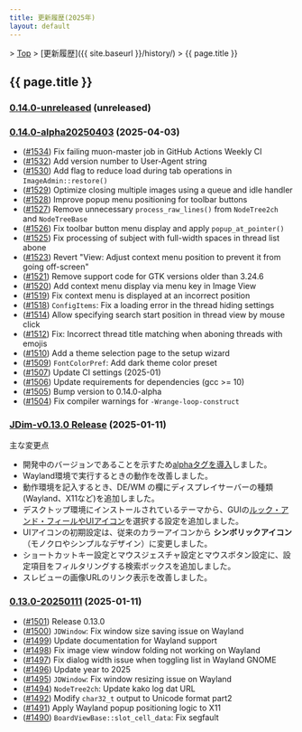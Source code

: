 ```yaml
---
title: 更新履歴(2025年)
layout: default
---
```

<!-- SPDX-License-Identifier: FSFAP OR GPL-2.0-or-later -->

&gt; [Top](../) &gt; [更新履歴]({{ site.baseurl }}/history/) &gt; {{ page.title }}

## {{ page.title }}

<a name="0.14.0-unreleased"></a>
### [0.14.0-unreleased](https://github.com/JDimproved/JDim/compare/f0e585533cc...master) (unreleased)


<a name="0.14.0-alpha20250403"></a>
### [0.14.0-alpha20250403](https://github.com/JDimproved/JDim/compare/JDim-v0.13.0...f0e585533cc) (2025-04-03)
- ([#1534](https://github.com/JDimproved/JDim/pull/1534))
  Fix failing muon-master job in GitHub Actions Weekly CI
- ([#1532](https://github.com/JDimproved/JDim/pull/1532))
  Add version number to User-Agent string
- ([#1530](https://github.com/JDimproved/JDim/pull/1530))
  Add flag to reduce load during tab operations in `ImageAdmin::restore()`
- ([#1529](https://github.com/JDimproved/JDim/pull/1529))
  Optimize closing multiple images using a queue and idle handler
- ([#1528](https://github.com/JDimproved/JDim/pull/1528))
  Improve popup menu positioning for toolbar buttons
- ([#1527](https://github.com/JDimproved/JDim/pull/1527))
  Remove unnecessary `process_raw_lines()` from `NodeTree2ch` and `NodeTreeBase`
- ([#1526](https://github.com/JDimproved/JDim/pull/1526))
  Fix toolbar button menu display and apply `popup_at_pointer()`
- ([#1525](https://github.com/JDimproved/JDim/pull/1525))
  Fix processing of subject with full-width spaces in thread list abone
- ([#1523](https://github.com/JDimproved/JDim/pull/1523))
  Revert "View: Adjust context menu position to prevent it from going off-screen"
- ([#1521](https://github.com/JDimproved/JDim/pull/1521))
  Remove support code for GTK versions older than 3.24.6
- ([#1520](https://github.com/JDimproved/JDim/pull/1520))
  Add context menu display via menu key in Image View
- ([#1519](https://github.com/JDimproved/JDim/pull/1519))
  Fix context menu is displayed at an incorrect position
- ([#1518](https://github.com/JDimproved/JDim/pull/1518))
  `ConfigItems`: Fix a loading error in the thread hiding settings
- ([#1514](https://github.com/JDimproved/JDim/pull/1514))
  Allow specifying search start position in thread view by mouse click
- ([#1512](https://github.com/JDimproved/JDim/pull/1512))
  Fix: Incorrect thread title matching when aboning threads with emojis
- ([#1510](https://github.com/JDimproved/JDim/pull/1510))
  Add a theme selection page to the setup wizard
- ([#1509](https://github.com/JDimproved/JDim/pull/1509))
  `FontColorPref`: Add dark theme color preset
- ([#1507](https://github.com/JDimproved/JDim/pull/1507))
  Update CI settings (2025-01)
- ([#1506](https://github.com/JDimproved/JDim/pull/1506))
  Update requirements for dependencies (gcc >= 10)
- ([#1505](https://github.com/JDimproved/JDim/pull/1505))
  Bump version to 0.14.0-alpha
- ([#1504](https://github.com/JDimproved/JDim/pull/1504))
  Fix compiler warnings for `-Wrange-loop-construct`


<a name="JDim-v0.13.0"></a>
### [**JDim-v0.13.0** Release](https://github.com/JDimproved/JDim/releases/tag/JDim-v0.13.0) (2025-01-11)
主な変更点
- 開発中のバージョンであることを示すため[alphaタグを導入][alpha-version]しました。
- Wayland環境で実行するときの動作を改善しました。
- 動作環境を記入するとき、DE/WM の欄にディスプレイサーバーの種類(Wayland、X11など)を追加しました。
- デスクトップ環境にインストールされているテーマから、GUIの[ルック・アンド・フィールやUIアイコン][man-theme]を選択する設定を追加しました。
- UIアイコンの初期設定は、従来のカラーアイコンから **シンボリックアイコン** （モノクロやシンプルなデザイン）に変更しました。
- ショートカットキー設定とマウスジェスチャ設定とマウスボタン設定に、設定項目をフィルタリングする検索ボックスを追加しました。
- スレビューの画像URLのリンク表示を改善しました。

[alpha-version]: https://github.com/JDimproved/rfcs/blob/master/docs/0014-jdim-versioning-with-alpha-tag.md
[man-theme]: https://jdimproved.github.io/JDim/skin/#theme


<a name="0.13.0-20250111"></a>
### [0.13.0-20250111](https://github.com/JDimproved/JDim/compare/056d34bf3a9...JDim-v0.13.0) (2025-01-11)
- ([#1501](https://github.com/JDimproved/JDim/pull/1501))
  Release 0.13.0
- ([#1500](https://github.com/JDimproved/JDim/pull/1500))
  `JDWindow`: Fix window size saving issue on Wayland
- ([#1499](https://github.com/JDimproved/JDim/pull/1499))
  Update documentation for Wayland support
- ([#1498](https://github.com/JDimproved/JDim/pull/1498))
  Fix image view window folding not working on Wayland
- ([#1497](https://github.com/JDimproved/JDim/pull/1497))
  Fix dialog width issue when toggling list in Wayland GNOME
- ([#1496](https://github.com/JDimproved/JDim/pull/1496))
  Update year to 2025
- ([#1495](https://github.com/JDimproved/JDim/pull/1495))
  `JDWindow`: Fix window resizing issue on Wayland
- ([#1494](https://github.com/JDimproved/JDim/pull/1494))
  `NodeTree2ch`: Update kako log dat URL
- ([#1492](https://github.com/JDimproved/JDim/pull/1492))
  Modify `char32_t` output to Unicode format part2
- ([#1491](https://github.com/JDimproved/JDim/pull/1491))
  Apply Wayland popup positioning logic to X11
- ([#1490](https://github.com/JDimproved/JDim/pull/1490))
  `BoardViewBase::slot_cell_data`: Fix segfault
